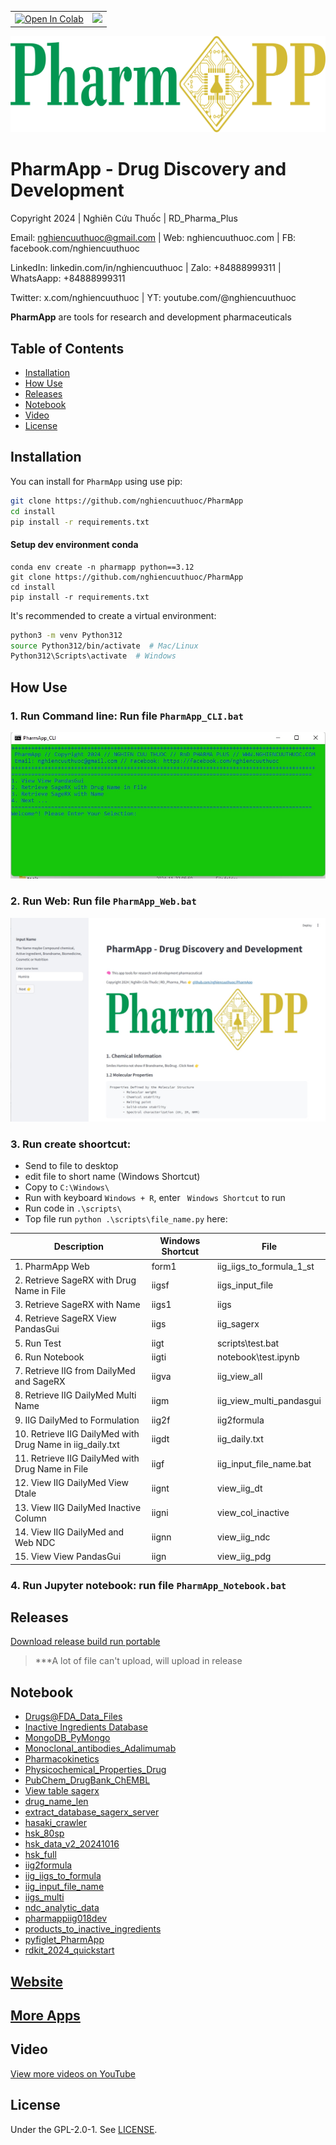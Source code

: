 <table align="center">
  <td>
    <a href="https://colab.research.google.com/github/nghiencuuthuoc/PharmApp/PharmApp.ipynb" target="_parent"><img src="https://colab.research.google.com/assets/colab-badge.svg" alt="Open In Colab"/></a>
  </td>
  <td>
    <a target="_blank" href="https://kaggle.com/kernels/welcome?src=https://github.com/nghiencuuthuoc/PharmApp/blob/master/PharmApp.ipynb"><img src="https://kaggle.com/static/images/open-in-kaggle.svg" /></a>
  </td>
</table>


![](./images/PharmApp-logo.png)
# PharmApp - Drug Discovery and Development
Copyright 2024 | Nghiên Cứu Thuốc | RD_Pharma_Plus

Email: nghiencuuthuoc@gmail.com | Web: nghiencuuthuoc.com | FB: facebook.com/nghiencuuthuoc 

LinkedIn: linkedin.com/in/nghiencuuthuoc | Zalo: +84888999311 | WhatsAapp: +84888999311

Twitter: x.com/nghiencuuthuoc | YT: youtube.com/@nghiencuuthuoc 


**PharmApp** are tools for research and development pharmaceuticals


## Table of Contents
- [Installation](#installation)
- [How Use](#How-Use)
- [Releases](#Releases)
- [Notebook](#Notebook)
- [Video](#Video)
- [License](#License)


## Installation

You can install for `PharmApp` using use pip:

```bash
git clone https://github.com/nghiencuuthuoc/PharmApp
cd install
pip install -r requirements.txt
```

#### Setup dev environment conda

```shell
conda env create -n pharmapp python==3.12
git clone https://github.com/nghiencuuthuoc/PharmApp
cd install
pip install -r requirements.txt
```
It's recommended to create a virtual environment:

```bash
python3 -m venv Python312
source Python312/bin/activate  # Mac/Linux
Python312\Scripts\activate  # Windows
```

## How Use
### 1. Run Command line: Run file ```PharmApp_CLI.bat```

![](./images/pharmapp_cli.jpg)

### 2. Run Web: Run file ```PharmApp_Web.bat```

![](./images/pharmapp_web.jpg)

### 3. Run create shoortcut:
* Send to file to desktop
* edit file to short name (Windows Shortcut)
* Copy to ``` C:\Windows\ ```
* Run with keyboard ``` Windows + R ```, enter ``` Windows Shortcut``` to run
* Run code in ```.\scripts\```
* Top file run ``` python .\scripts\file_name.py ```  here:


| Description | Windows Shortcut | File |
| ----------- | ----------- | ----------- |
| 1. PharmApp Web | form1 | iig_iigs_to_formula_1_st |
| 2. Retrieve SageRX with Drug Name in File | iigsf | iigs_input_file |
| 3. Retrieve SageRX with Name | iigs1 |  iigs |
| 4. Retrieve SageRX View PandasGui | iigs | iig_sagerx |
| 5. Run Test | iigt | scripts\test.bat |
| 6. Run Notebook | iigti | notebook\test.ipynb |
| 7. Retrieve IIG from DailyMed and SageRX | iigva | iig_view_all |
| 8. Retrieve IIG DailyMed Multi Name | iigm | iig_view_multi_pandasgui |
| 9. IIG DailyMed to Formulation | iig2f | iig2formula |
| 10. Retrieve IIG DailyMed with Drug Name in iig_daily.txt  | iigdt |  iig_daily.txt |
| 11. Retrieve IIG DailyMed  with Drug Name in File | iigf | iig_input_file_name.bat |
| 12. View IIG DailyMed View Dtale | iignt | view_iig_dt | 
| 13. View IIG DailyMed Inactive Column | iigni | view_col_inactive |
| 14. View IIG DailyMed and Web NDC | iignn | view_iig_ndc |
| 15. View View PandasGui | iign | view_iig_pdg |

### 4. Run Jupyter notebook: run file ```PharmApp_Notebook.bat```


## Releases
[Download release build run portable](https://github.com/nghiencuuthuoc/PharmApp/releases)
> ***A lot of file can't upload, will upload in release
## Notebook
- [Drugs@FDA_Data_Files](https://github.com/nghiencuuthuoc/PharmApp/blob/master/notebook/Drugs%40FDA_Data_Files.ipynb)
- [Inactive Ingredients Database](https://github.com/nghiencuuthuoc/PharmApp/blob/master/notebook/Inactive%20Ingredients%20Database.ipynb)
- [MongoDB_PyMongo](https://github.com/nghiencuuthuoc/PharmApp/blob/master/notebook/MongoDB_PyMongo.ipynb)
- [Monoclonal_antibodies_Adalimumab](https://github.com/nghiencuuthuoc/PharmApp/blob/master/notebook/Monoclonal_antibodies_Adalimumab.ipynb)
- [Pharmacokinetics](https://github.com/nghiencuuthuoc/PharmApp/blob/master/notebook/Pharmacokinetics.ipynb)
- [Physicochemical_Properties_Drug](https://github.com/nghiencuuthuoc/PharmApp/blob/master/notebook/Physicochemical_Properties_Drug.ipynb)
- [PubChem_DrugBank_ChEMBL](https://github.com/nghiencuuthuoc/PharmApp/blob/master/notebook/PubChem_DrugBank_ChEMBL.ipynb)
- [View table sagerx](https://github.com/nghiencuuthuoc/PharmApp/blob/master/notebook/View%20table%20sagerx.ipynb)
- [drug_name_len](https://github.com/nghiencuuthuoc/PharmApp/blob/master/notebook/drug_name_len.ipynb)
- [extract_database_sagerx_server](https://github.com/nghiencuuthuoc/PharmApp/blob/master/notebook/extract_database_sagerx_server.ipynb)
- [hasaki_crawler](https://github.com/nghiencuuthuoc/PharmApp/blob/master/notebook/hasaki_crawler.ipynb)
- [hsk_80sp](https://github.com/nghiencuuthuoc/PharmApp/blob/master/notebook/hsk_80sp.ipynb)
- [hsk_data_v2_20241016](https://github.com/nghiencuuthuoc/PharmApp/blob/master/notebook/hsk_data_v2_20241016.ipynb)
- [hsk_full](https://github.com/nghiencuuthuoc/PharmApp/blob/master/notebook/hsk_full.ipynb)
- [iig2formula](https://github.com/nghiencuuthuoc/PharmApp/blob/master/notebook/iig2formula.ipynb)
- [iig_iigs_to_formula](https://github.com/nghiencuuthuoc/PharmApp/blob/master/notebook/iig_iigs_to_formula.ipynb)
- [iig_input_file_name](https://github.com/nghiencuuthuoc/PharmApp/blob/master/notebook/iig_input_file_name.ipynb)
- [iigs_multi](https://github.com/nghiencuuthuoc/PharmApp/blob/master/notebook/iigs_multi.ipynb)
- [ndc_analytic_data](https://github.com/nghiencuuthuoc/PharmApp/blob/master/notebook/ndc_analytic_data.ipynb)
- [pharmappiig018dev](https://github.com/nghiencuuthuoc/PharmApp/blob/master/notebook/pharmappiig018dev.ipynb)
- [products_to_inactive_ingredients](https://github.com/nghiencuuthuoc/PharmApp/blob/master/notebook/products_to_inactive_ingredients.ipynb)
- [pyfiglet_PharmApp](https://github.com/nghiencuuthuoc/PharmApp/blob/master/notebook/pyfiglet_PharmApp.ipynb)
- [rdkit_2024_quickstart](https://github.com/nghiencuuthuoc/PharmApp/blob/master/notebook/rdkit_2024_quickstart.ipynb)

## [Website](http://www.nghiencuuthuoc.com/search/label/PharmApp)

## [More Apps](http://www.nghiencuuthuoc.com/search/label/Phan-mem)

## Video
[View more videos on YouTube](https://www.youtube.com/@nghiencuuthuoc)

## License

Under the GPL-2.0-1. See [LICENSE](LICENSE.txt).


